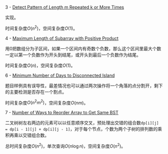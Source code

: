 3 - [Detect Pattern of Length m Repeated k or More Times](https://leetcode.com/contest/weekly-contest-204/problems/detect-pattern-of-length-m-repeated-k-or-more-times/)

实现。

时间复杂度$O(n^2)$，空间复杂度$O(1)$。

4 - [Maximum Length of Subarray with Positive Product](https://leetcode.com/contest/weekly-contest-204/problems/maximum-length-of-subarray-with-positive-product/)

用0把数组分为子区间，如果一个区间内有奇数个负数，那么这个区间里最大个数一定以第一个负数作为开头到结尾，或开头到最后一个负数作为结尾。

时间复杂度$O(n)$，空间复杂度$O(1)$。

6 - [Minimum Number of Days to Disconnected Island](https://leetcode.com/contest/weekly-contest-204/problems/minimum-number-of-days-to-disconnect-island/)

题目样例具有误导性，最差情况也可以通过两次操作将一个角落的点分割开，剩下的主要检测是否存在一个割点。

时间复杂度$O(n^2m^2)$，空间复杂度$O(nm)$。

7 - [Number of Ways to Reorder Array to Get Same BST](https://leetcode.com/contest/weekly-contest-204/problems/number-of-ways-to-reorder-array-to-get-same-bst/)

二叉树树左右两边的元素可以以任意顺序交叉，预处理出交错的组合数`dp[i][j] = dp[i - 1][j] + dp[i][j - 1]`，对于每个节点，个数为两个子树的排列数的乘积再乘以交错组合数。

总时间复杂度$O(n^2)$，单次查询$O(n\log n)$，空间复杂度$O(n^2)$。
